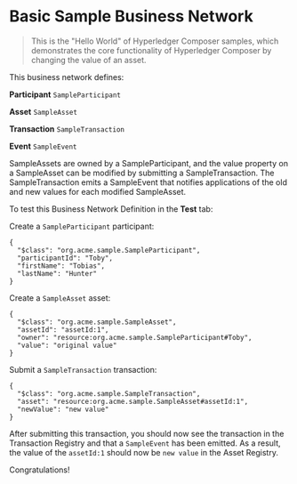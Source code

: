 # Basic Sample Business Network

> This is the "Hello World" of Hyperledger Composer samples, which demonstrates the core functionality of Hyperledger Composer by changing the value of an asset.

This business network defines:

**Participant**
`SampleParticipant`

**Asset**
`SampleAsset`

**Transaction**
`SampleTransaction`

**Event**
`SampleEvent`

SampleAssets are owned by a SampleParticipant, and the value property on a SampleAsset can be modified by submitting a SampleTransaction. The SampleTransaction emits a SampleEvent that notifies applications of the old and new values for each modified SampleAsset.

To test this Business Network Definition in the **Test** tab:

Create a `SampleParticipant` participant:

```
{
  "$class": "org.acme.sample.SampleParticipant",
  "participantId": "Toby",
  "firstName": "Tobias",
  "lastName": "Hunter"
}
```

Create a `SampleAsset` asset:

```
{
  "$class": "org.acme.sample.SampleAsset",
  "assetId": "assetId:1",
  "owner": "resource:org.acme.sample.SampleParticipant#Toby",
  "value": "original value"
}
```

Submit a `SampleTransaction` transaction:

```
{
  "$class": "org.acme.sample.SampleTransaction",
  "asset": "resource:org.acme.sample.SampleAsset#assetId:1",
  "newValue": "new value"
}
```

After submitting this transaction, you should now see the transaction in the Transaction Registry and that a `SampleEvent` has been emitted. As a result, the value of the `assetId:1` should now be `new value` in the Asset Registry.

Congratulations!
